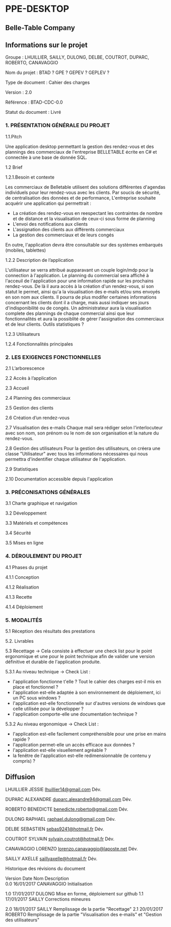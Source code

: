 # PPE-DESKTOP
## Belle-Table Company

## Informations sur le projet
Groupe :  	LHUILLIER, SAILLY, DULONG, DELBE, COUTROT, DUPARC, ROBERTO, CANAVAGGIO 

Nom du projet :  	BTAD ? GPE ? GEPEV ? GEPLEV ?

Type de document :  	Cahier des charges  

Version :  	2.0

Référence :  	BTAD-CDC-0.0

Statut du document :  	Livré


### 1. PRÉSENTATION GÉNÉRALE DU PROJET
 

1.1.Pitch

Une application desktop permettant la gestion des rendez-vous et des plannings des commerciaux de l'entreprise BELLETABLE écrite en C# et connectée à une base de donnée SQL.

1.2 Brief

1.2.1.Besoin et contexte

Les commerciaux de Belletable utilisent des solutions différentes d'agendas individuels pour leur rendez-vous avec les clients. Par soucis de sécurité, de centralisation des données et de performance, L'entreprise souhaite acquérir une application qui permettrait :
- La création des rendez-vous en reespectant les contraintes de nombre et de distance et la visualisation de ceux-ci sous forme de planning 
- L'envoi des notifications aux clients
- L'assignation des clients aux différents commerciaux
- La gestion des commerciaux et de leurs congés

En outre, l'application devra être consultable sur des systèmes embarqués (mobiles, tablettes)

1.2.2 Description de l’application

L'utilisateur se verra attribué aupparavant un couple login/mdp pour la connection à l'application. 
Le planning du commercial sera affiché à l'acceuil de l'application pour une information rapide sur les prochains rendez-vous. De là il aura accès à la création d'un rendez-vous, si son statut le permet, ainsi qu'a la visualisation des e-mails et/ou sms envoyés en son nom aux clients.
Il pourra de plus modifer certaines informations concernant les clients dont il a charge, mais aussi indiquer ses jours d'indisponibilité ou de congés.
Un administrateur aura la visualisation complete des plannings de chaque commercial ainsi que leur fonctionnalités et aura la possiblité de gérer l'assignation des commerciaux et de leur clients. Outils statistiques ?

1.2.3 Utilisateurs

1.2.4 Fonctionnalités principales

  
### 2. LES EXIGENCES FONCTIONNELLES
 
2.1 L’arborescence
 
2.2 Accès à l’application 
 
2.3 Accueil
 
2.4 Planning des commerciaux

2.5 Gestion des clients

2.6 Création d’un rendez-vous
 
2.7 Visualisation des e-mails
    Chaque mail sera rédiger selon l'interlocuteur avec son nom, son prénom ou le nom de son organisation et la nature du rendez-vous.
    
2.8 Gestion des utilisateurs
    Pour la gestion des utilisateurs, on créera une classe "Utilisateur" avec tous les informations nécessaires qui nous permettra d'indentifier chaque utilisateur de l'application.
    
2.9 Statistiques

2.10 Documentation accessible depuis l'application
 

### 3. PRÉCONISATIONS GÉNÉRALES
 
3.1 Charte graphique et navigation
 
3.2 Développement
 
3.3 Matériels et compétences

3.4 Sécurité

3.5 Mises en ligne
 
### 4. DÉROULEMENT DU PROJET
 
4.1 Phases du projet
 
4.1.1 Conception

4.1.2 Réalisation

4.1.3 Recette

4.1.4 Déploiement


### 5. MODALITÉS
 
5.1 Réception des résultats des prestations
                                                                                   
5.2. Livrables

5.3 Recettage
-> Cela consiste à effectuer une check list pour le point ergonomique et une pour le point technique afin de valider une version définitive et durable de l'application produite.
 
5.3.1 Au niveau technique
-> Check List :
 - l'application fonctionne t'elle ? Tout le cahier des charges est-il mis en place et fonctionnel ?
 - l'application est-elle adaptée à son environnement de déploiement, ici un PC sous windows ?
 - l'application est-elle fonctionnelle sur d'autres versions de windows que celle utilisée pour la développer ?
 - l'application comporte-elle une documentation technique ?

5.3.2 Au niveau ergonomique
-> Check List :
 - l'application est-elle facilement compréhensible pour une prise en mains rapide ?
 - l'application permet-elle un accès efficace aux données ?
 - l'application est-elle visuellement agréable ?
 - la fenêtre de l'application est-elle redimensionnable (le contenu y compris) ?

## Diffusion	   
LHUILLIER JESSIE  lhuillier14@gmail.com  Dév.	   

DUPARC ALEXANDRE duparc.alexandre94@gmail.com Dév.
 
ROBERTO BENEDICTE benedicte.roberto@gmail.com Dév. 

DULONG RAPHAEL 	raphael.dulong@gmail.com Dév.
 
DELBE SEBASTIEN  sebas9241@hotmail.fr Dév. 

COUTROT SYLVAIN	sylvain.coutrot@hotmail.fr Dév.

CANAVAGGIO LORENZO lorenzo.canavaggio@laposte.net Dév.

SAILLY AXELLE saillyaxelle@hotmail.fr Dév.

Historique	 des révisions du document

Version	   	Date	   	Nom	   	Description	   
0.0	   	16/01/2017	CANAVAGGIO	Initialisation

1.0	   	17/01/2017	DULONG	   	Mise en forme, déploiement sur github
1.1	   	17/01/2017	SAILLY	   	Corrections mineures

2.0	   	18/01/2017	SAILLY	   	Remplissage de la partie "Recettage"
2.1     20/01/2017 ROBERTO    Remplissage de la partie "Visualisation des e-mails" et "Gestion des utilisateurs"
